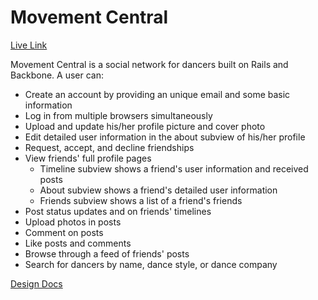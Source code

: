 # Movement Central

[Live Link][url]

[url]: http://www.movementcentral.co

Movement Central is a social network for dancers built on Rails and Backbone. A user can:

* Create an account by providing an unique email and some basic information
* Log in from multiple browsers simultaneously
* Upload and update his/her profile picture and cover photo
* Edit detailed user information in the about subview of his/her profile
* Request, accept, and decline friendships
* View friends' full profile pages
  * Timeline subview shows a friend's user information and received posts
  * About subview shows a friend's detailed user information
  * Friends subview shows a list of a friend's friends
* Post status updates and on friends' timelines
* Upload photos in posts
* Comment on posts
* Like posts and comments
* Browse through a feed of friends' posts
* Search for dancers by name, dance style, or dance company

[Design Docs][design-docs]

[design-docs]: ./docs/design.md
